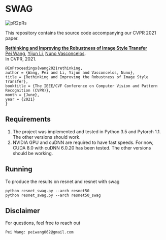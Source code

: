 # SWAG

![pR2pRs](/Figs/pR2pRs.jpg)

This repository contains the source code accompanying our CVPR 2021 paper.

**[Rethinking and Improving the Robustness of Image Style Transfer](https://arxiv.org/pdf/2104.05623.pdf)**  
[Pei Wang](http://www.svcl.ucsd.edu/~peiwang), [Yijun Li](https://yijunmaverick.github.io/), [Nuno Vasconcelos](http://www.svcl.ucsd.edu/~nuno).  
In CVPR, 2021.

```
@InProceedings{wang2021rethinking,
author = {Wang, Pei and Li, Yijun and Vasconcelos, Nuno},
title = {Rethinking and Improving the Robustness of Image Style Transfer},
booktitle = {The IEEE/CVF Conference on Computer Vision and Pattern Recognition (CVPR)},
month = {June},
year = {2021}
}
```

## Requirements

1. The project was implemented and tested in Python 3.5 and Pytorch 1.1. The other versions should work.
3. NVIDIA GPU and cuDNN are required to have fast speeds. For now, CUDA 8.0 with cuDNN 6.0.20 has been tested. The other versions should be working.


## Running
To produce the results on resnet and resnet with swag
```
python resnet_swag.py --arch resnet50
python resnet_swag.py --arch resnet50_swag
```

## Disclaimer

For questions, feel free to reach out
```
Pei Wang: peiwang062@gmail.com
```

